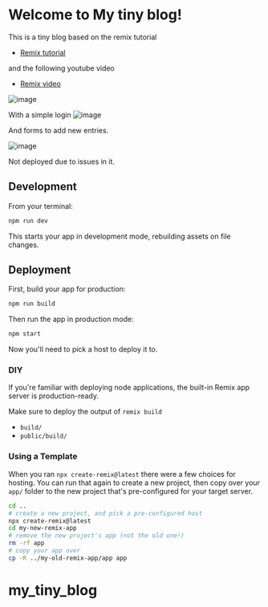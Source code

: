 # Welcome to My tiny blog!

This is a tiny blog based on the remix tutorial 

- [Remix tutorial](https://remix.run/docs/en/v1/tutorials/jokes)

and the following youtube video

- [Remix video](https://www.youtube.com/watch?v=0zTBdLmNJeU&t=5036s)

![image](https://user-images.githubusercontent.com/56626396/147595436-78755e59-2f7e-4fda-9ff0-67b73d34f435.png)

With a simple login
![image](https://user-images.githubusercontent.com/56626396/147595613-64d18ef9-526a-484a-bc5a-5a36c12aa234.png)

And forms to add new entries.

![image](https://user-images.githubusercontent.com/56626396/147595581-eeb9c39d-5000-4e14-88fe-c453d3a5ec66.png)

Not deployed due to issues in it.

## Development

From your terminal:

```sh
npm run dev
```

This starts your app in development mode, rebuilding assets on file changes.

## Deployment

First, build your app for production:

```sh
npm run build
```

Then run the app in production mode:

```sh
npm start
```

Now you'll need to pick a host to deploy it to.

### DIY

If you're familiar with deploying node applications, the built-in Remix app server is production-ready.

Make sure to deploy the output of `remix build`

- `build/`
- `public/build/`

### Using a Template

When you ran `npx create-remix@latest` there were a few choices for hosting. You can run that again to create a new project, then copy over your `app/` folder to the new project that's pre-configured for your target server.

```sh
cd ..
# create a new project, and pick a pre-configured host
npx create-remix@latest
cd my-new-remix-app
# remove the new project's app (not the old one!)
rm -rf app
# copy your app over
cp -R ../my-old-remix-app/app app
```
# my_tiny_blog
